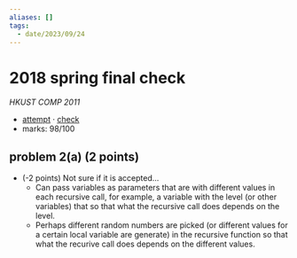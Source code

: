 ```yaml
---
aliases: []
tags:
  - date/2023/09/24
---
```


# 2018 spring final check

_HKUST COMP 2011_

- [attempt](attempt.md) · [check](check.md)
- marks: 98/100

## problem 2(a) (2 points)

- (-2 points) Not sure if it is accepted...
  - Can pass variables as parameters that are with different values in each recursive call, for example, a variable with the level (or other variables) that so that what the recursive call does depends on the level.
  - Perhaps different random numbers are picked (or different values for a certain local variable are generate) in the recursive function so that what the recurive call does depends on the different values.
